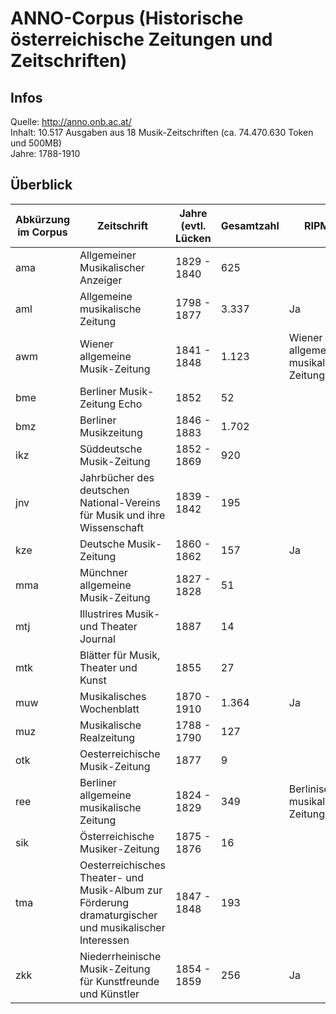 # ANNO-Corpus (Historische österreichische Zeitungen und Zeitschriften)
## Infos
Quelle: http://anno.onb.ac.at/  
Inhalt: 10.517 Ausgaben aus 18 Musik-Zeitschriften (ca. 74.470.630 Token und 500MB)   
Jahre: 1788-1910  

## Überblick

| Abkürzung im Corpus| Zeitschrift   | Jahre (evtl. Lücken | Gesamtzahl  | RIPM? |
| -------------------|---------------|---------------------| ------------| --------| 
| ama                |Allgemeiner Musikalischer Anzeiger            | 1829 - 1840         | 625         |
| aml                |Allgemeine musikalische Zeitung               | 1798 - 1877         | 3.337       |Ja
| awm                |Wiener allgemeine Musik-Zeitung               | 1841 - 1848         | 1.123       |Wiener allgemeine musikalische Zeitung
| bme                |Berliner Musik-Zeitung Echo                   | 1852                | 52          |
| bmz                |Berliner Musikzeitung                         | 1846 - 1883         | 1.702       |
| ikz                |Süddeutsche Musik-Zeitung                     | 1852 - 1869         | 920         |
| jnv                |Jahrbücher des deutschen National-Vereins für Musik und ihre Wissenschaft                  | 1839 - 1842         | 195         |
| kze                |Deutsche Musik-Zeitung                        | 1860 - 1862         | 157         |Ja
| mma                |Münchner allgemeine Musik-Zeitung             | 1827 - 1828         | 51          |
| mtj                |Illustrires Musik- und Theater Journal        | 1887                | 14          |
| mtk                |Blätter für Musik, Theater und Kunst          | 1855                | 27          |
| muw                |Musikalisches Wochenblatt                     | 1870 - 1910         | 1.364       |Ja
| muz                |Musikalische Realzeitung                      | 1788 - 1790         | 127         |
| otk                |Oesterreichische Musik-Zeitung                | 1877                | 9           |
| ree                |Berliner allgemeine musikalische Zeitung      | 1824 - 1829         | 349         |Berlinische musikalische Zeitung
| sik                |Österreichische Musiker-Zeitung               | 1875 - 1876         | 16          |
| tma                |Oesterreichisches Theater- und Musik-Album zur Förderung dramaturgischer und musikalischer Interessen | 1847 - 1848   | 193         |
| zkk                |Niederrheinische Musik-Zeitung für Kunstfreunde und Künstler                       | 1854 - 1859         | 256         | Ja

